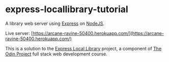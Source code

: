 # express-locallibrary-tutorial

A library web server using [Express](http://expressjs.com/) on [NodeJS](https://nodejs.org/).

Live server: [https://arcane-ravine-50400.herokuapp.com/](https://arcane-ravine-50400.herokuapp.com/)

This is a solution to the [Express Local Library](https://www.theodinproject.com/courses/nodejs/lessons/express-105-forms-and-deployment) project, a component of [The Odin Project](https://www.theodinproject.com/) full stack web development course.
